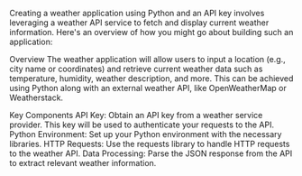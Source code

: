 Creating a weather application using Python and an API key involves leveraging a weather API service to fetch and display current weather information. Here's an overview of how you might go about building such an application:

Overview
The weather application will allow users to input a location (e.g., city name or coordinates) and retrieve current weather data such as temperature, humidity, weather description, and more. This can be achieved using Python along with an external weather API, like OpenWeatherMap or Weatherstack.

Key Components
API Key: Obtain an API key from a weather service provider. This key will be used to authenticate your requests to the API.
Python Environment: Set up your Python environment with the necessary libraries.
HTTP Requests: Use the requests library to handle HTTP requests to the weather API.
Data Processing: Parse the JSON response from the API to extract relevant weather information.
